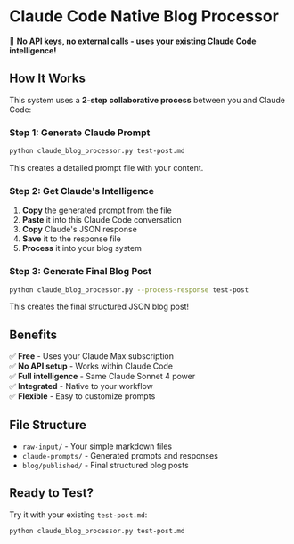# Claude Code Native Blog Processor

🎉 **No API keys, no external calls - uses your existing Claude Code intelligence!**

## How It Works

This system uses a **2-step collaborative process** between you and Claude Code:

### Step 1: Generate Claude Prompt
```bash
python claude_blog_processor.py test-post.md
```
This creates a detailed prompt file with your content.

### Step 2: Get Claude's Intelligence
1. **Copy** the generated prompt from the file
2. **Paste** it into this Claude Code conversation
3. **Copy** Claude's JSON response
4. **Save** it to the response file
5. **Process** it into your blog system

### Step 3: Generate Final Blog Post
```bash
python claude_blog_processor.py --process-response test-post
```
This creates the final structured JSON blog post!

## Benefits

✅ **Free** - Uses your Claude Max subscription  
✅ **No API setup** - Works within Claude Code  
✅ **Full intelligence** - Same Claude Sonnet 4 power  
✅ **Integrated** - Native to your workflow  
✅ **Flexible** - Easy to customize prompts  

## File Structure

- `raw-input/` - Your simple markdown files
- `claude-prompts/` - Generated prompts and responses
- `blog/published/` - Final structured blog posts

## Ready to Test?

Try it with your existing `test-post.md`:
```bash
python claude_blog_processor.py test-post.md
```